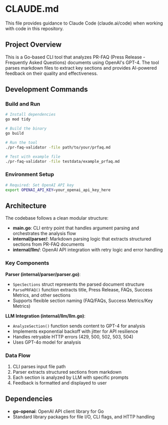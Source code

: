 # CLAUDE.md

This file provides guidance to Claude Code (claude.ai/code) when working with code in this repository.

## Project Overview

This is a Go-based CLI tool that analyzes PR-FAQ (Press Release - Frequently Asked Questions) documents using OpenAI's GPT-4. The tool parses markdown files to extract key sections and provides AI-powered feedback on their quality and effectiveness.

## Development Commands

### Build and Run
```bash
# Install dependencies
go mod tidy

# Build the binary
go build

# Run the tool
./pr-faq-validator -file path/to/your/prfaq.md

# Test with example file
./pr-faq-validator -file testdata/example_prfaq.md
```

### Environment Setup
```bash
# Required: Set OpenAI API key
export OPENAI_API_KEY=your_openai_api_key_here
```

## Architecture

The codebase follows a clean modular structure:

- **main.go**: CLI entry point that handles argument parsing and orchestrates the analysis flow
- **internal/parser/**: Markdown parsing logic that extracts structured sections from PR-FAQ documents
- **internal/llm/**: OpenAI API integration with retry logic and error handling

### Key Components

**Parser (internal/parser/parser.go)**:
- `SpecSections` struct represents the parsed document structure
- `ParsePRFAQ()` function extracts title, Press Release, FAQs, Success Metrics, and other sections
- Supports flexible section naming (FAQ/FAQs, Success Metrics/Key Metrics)

**LLM Integration (internal/llm/llm.go)**:
- `AnalyzeSection()` function sends content to GPT-4 for analysis
- Implements exponential backoff with jitter for API resilience
- Handles retryable HTTP errors (429, 500, 502, 503, 504)
- Uses GPT-4o model for analysis

### Data Flow
1. CLI parses input file path
2. Parser extracts structured sections from markdown
3. Each section is analyzed by LLM with specific prompts
4. Feedback is formatted and displayed to user

## Dependencies

- **go-openai**: OpenAI API client library for Go
- Standard library packages for file I/O, CLI flags, and HTTP handling